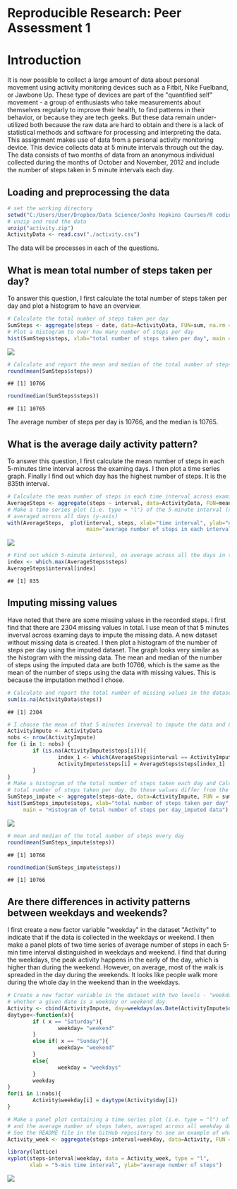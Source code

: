 # Reproducible Research: Peer Assessment 1

# Introduction
It is now possible to collect a large amount of data about personal movement using activity monitoring devices such as a Fitbit, Nike Fuelband, or Jawbone Up. These type of devices are part of the "quantified self" movement - a group of enthusiasts who take measurements about themselves regularly to improve their health, to find patterns in their behavior, or because they are tech geeks. But these data remain under-utilized both because the raw data are hard to obtain and there is a lack of statistical methods and software for processing and interpreting the data.
This assignment makes use of data from a personal activity monitoring device. This device collects data at 5 minute intervals through out the day. The data consists of two months of data from an anonymous individual collected during the months of October and November, 2012 and include the number of steps taken in 5 minute intervals each day.


## Loading and preprocessing the data

```r
# set the working directory
setwd("C:/Users/User/Dropbox/Data Science/Jonhs Hopkins Courses/R coding practice _Ying/Repreducible research/RepData_PeerAssessment1")
# unzip and read the data 
unzip("activity.zip")
ActivityData <- read.csv("./activity.csv")
```
The data will be processes in each of the questions.

## What is mean total number of steps taken per day?
To answer this question, I first calculate the total number of steps taken per day and plot a histogram to have an overview. 

```r
# Calculate the total number of steps taken per day
SumSteps <- aggregate(steps ~ date, data=ActivityData, FUN=sum, na.rm = TRUE)
# Plot a histogram to over how many number of steps per day
hist(SumSteps$steps, xlab="total number of steps taken per day", main = "Histogram of total number of steps per day")
```

![](PA1_template_files/figure-html/unnamed-chunk-2-1.png) 

```r
# Calculate and report the mean and median of the total number of steps taken per day
round(mean(SumSteps$steps))
```

```
## [1] 10766
```

```r
round(median(SumSteps$steps))
```

```
## [1] 10765
```
The average number of steps per day is 10766, and the median is 10765.

## What is the average daily activity pattern?
To answer this question, I first calculate the mean number of steps in each 5-minutes time interval across the examing days. I then plot a time series graph. Finally I find out which day has the highest number of steps. It is the 835th interval.

```r
# Calculate the mean number of steps in each time interval across examing days
AverageSteps <- aggregate(steps ~ interval, data=ActivityData, FUN=mean, na.rm = TRUE)
# Make a time series plot (i.e. type = "l") of the 5-minute interval (x-axis) and the average number of steps taken, 
# averaged across all days (y-axis)
with(AverageSteps,  plot(interval, steps, xlab="time interval", ylab="number of steps", 
                         main="average number of steps in each interval", type ="l" )) 
```

![](PA1_template_files/figure-html/unnamed-chunk-4-1.png) 

```r
# Find out which 5-minute interval, on average across all the days in the dataset, contains the maximum number of steps?
index <- which.max(AverageSteps$steps)
AverageSteps$interval[index]
```

```
## [1] 835
```

## Imputing missing values

Have noted that there are some missing values in the recorded steps. I first find that there are 2304 missing values in total. I use mean of that 5 minutes inverval across examing days to impute the missing data. A new dataset without missing data is created. I then plot a histogram of the number of steps per day using the imputed dataset. The graph looks very similar as the histogram with the missing data. The mean and median of the number of steps using the imputed data are both 10766, which is the same as the mean of the number of steps using the data with missing values. This is because the imputation method I chose. 

```r
# Calculate and report the total number of missing values in the dataset (i.e. the total number of rows with NAs)
sum(is.na(ActivityData$steps))
```

```
## [1] 2304
```

```r
# I choose the mean of that 5 minutes inverval to impute the data and Create a new dataset that is equal to the original dataset but with the missing data filled in
ActivityImpute <- ActivityData
nobs <- nrow(ActivityImpute)
for (i in 1: nobs) {
        if (is.na(ActivityImpute$steps[i])){
                index_1 <- which(AverageSteps$interval == ActivityImpute$interval[i])
                ActivityImpute$steps[i] = AverageSteps$steps[index_1]
        }
}
# Make a histogram of the total number of steps taken each day and Calculate and report the mean and median 
# total number of steps taken per day. Do these values differ from the estimates from the first part of the assignment? 
SumSteps_impute <- aggregate(steps~date, data=ActivityImpute, FUN = sum, na.rm = T)
hist(SumSteps_impute$steps, xlab="total number of steps taken per day", 
     main = "Histogram of total number of steps per day_imputed data")
```

![](PA1_template_files/figure-html/unnamed-chunk-5-1.png) 

```r
# mean and median of the total number of steps every day
round(mean(SumSteps_impute$steps))
```

```
## [1] 10766
```

```r
round(median(SumSteps_impute$steps))
```

```
## [1] 10766
```
## Are there differences in activity patterns between weekdays and weekends?
I first create a new factor variable "weekday" in the dataset "Activity" to indicate that if the data is collected in the weekdays or weekend. I then make a panel plots of two time series of average number of steps in each 5-min time interval distinguished in weekdays and weekend. I find that during the weekdays, the peak activity happens in the early of the day, which is higher than during the weekend. However, on average, most of the walk is spreaded in the day during the weekends. It looks like people walk more during the whole day in the weekend than in the weekdays. 

```r
# Create a new factor variable in the dataset with two levels - "weekday" and "weekend" indicating 
# whether a given date is a weekday or weekend day. 
Activity <- cbind(ActivityImpute, day=weekdays(as.Date(ActivityImpute$date)))
daytype<-function(x){
        if ( x == "Saturday"){
                weekday= "weekend"
        }
        else if( x == "Sunday"){
                weekday= "weekend"
        }     
        else{ 
                weekday = "weekdays"
        }
        weekday
}
for(i in 1:nobs){
        Activity$weekday[i] = daytype(Activity$day[i])
}

# Make a panel plot containing a time series plot (i.e. type = "l") of the 5-minute interval (x-axis) 
# and the average number of steps taken, averaged across all weekday days or weekend days (y-axis). 
# See the README file in the GitHub repository to see an example of what this plot should look like using simulated data.
Activity_week <- aggregate(steps~interval+weekday, data=Activity, FUN = mean)

library(lattice)
xyplot(steps~interval|weekday, data = Activity_week, type = "l",
       xlab = "5-min time interval", ylab="average number of steps")
```

![](PA1_template_files/figure-html/unnamed-chunk-6-1.png) 
